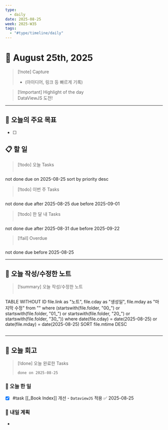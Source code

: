 ```yaml
---
type:
  - daily
date: 2025-08-25
week: 2025-W35
tags:
  - "#type/timeline/daily"
---
```


# 📅 August 25th, 2025

> [!note]  Capture  
> - (아이디어, 링크 등 빠르게 기록)

> [!important]  Highlight of the day  
> DataViewJS 도전!

---

## **🎯 오늘의 주요 목표**
- [ ] 


## 📋 할 일

> [!todo] 오늘 Tasks
> ```tasks
not done
due on 2025-08-25
sort by priority desc

> [!todo] 이번 주 Tasks
> ```tasks
not done
due after 2025-08-25
due before 2025-09-01

> [!todo] 한 달 내 Tasks
> ```tasks
not done
due after 2025-08-31
due before 2025-09-22

> [!fail] Overdue
> ```tasks
not done
due before 2025-08-25

---

## 📁 오늘 작성/수정한 노트

> [!summary] 오늘 작성/수정한 노트
> ```dataview
TABLE WITHOUT ID file.link as "노트", file.cday as "생성일", file.mday as "마지막 수정"
from ""
where (startswith(file.folder, "00_") or startswith(file.folder, "01_") or startswith(file.folder, "20_") or startswith(file.folder, "30_"))
where date(file.cday) = date(2025-08-25) or date(file.mday) = date(2025-08-25)
SORT file.mtime DESC
>```


---

## 📝 오늘 회고

> [!done] 오늘 완료한 Tasks
> ```tasks
> done on 2025-08-25
> ```

### 🎯 오늘 한 일 
- [x] #task [[_Book Index]] 개선 - `DataviewJS` 적용 ✅ 2025-08-25

### 🔮 **내일 계획**
- 
